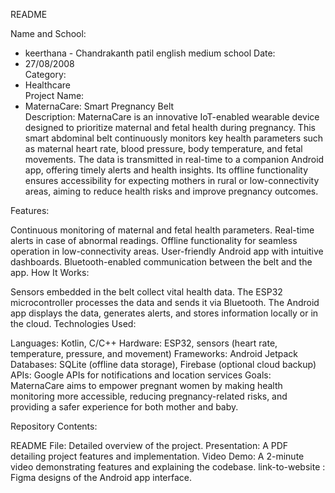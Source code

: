 README

Name and School:
- keerthana - Chandrakanth patil english medium school 
Date:  
- 27/08/2008  
Category:
- Healthcare  
Project Name:
- MaternaCare: Smart Pregnancy Belt  
  Description:
  MaternaCare is an innovative IoT-enabled wearable device designed to prioritize maternal and fetal health during pregnancy. This smart abdominal belt continuously monitors key health parameters such as maternal   heart rate, blood pressure, body temperature, and fetal movements. The data is transmitted in real-time to a companion Android app, offering timely alerts and health insights. Its offline functionality ensures    accessibility for expecting mothers in rural or low-connectivity areas, aiming to reduce health risks and improve pregnancy outcomes.

Features:

Continuous monitoring of maternal and fetal health parameters.
Real-time alerts in case of abnormal readings.
Offline functionality for seamless operation in low-connectivity areas.
User-friendly Android app with intuitive dashboards.
Bluetooth-enabled communication between the belt and the app.
How It Works:

Sensors embedded in the belt collect vital health data.
The ESP32 microcontroller processes the data and sends it via Bluetooth.
The Android app displays the data, generates alerts, and stores information locally or in the cloud.
Technologies Used:

Languages: Kotlin, C/C++
Hardware: ESP32, sensors (heart rate, temperature, pressure, and movement)
Frameworks: Android Jetpack
Databases: SQLite (offline data storage), Firebase (optional cloud backup)
APIs: Google APIs for notifications and location services
Goals:
MaternaCare aims to empower pregnant women by making health monitoring more accessible, reducing pregnancy-related risks, and providing a safer experience for both mother and baby.

Repository Contents:

README File: Detailed overview of the project.
Presentation: A PDF detailing project features and implementation.
Video Demo: A 2-minute video demonstrating features and explaining the codebase.
link-to-website : Figma designs of the Android app interface.
